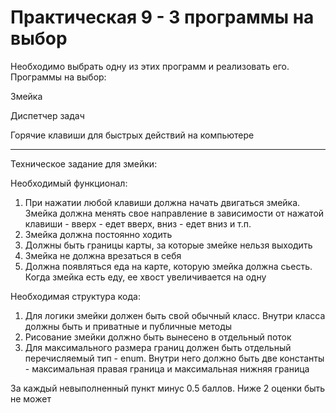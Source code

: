 # Практическая 9 - 3 программы на выбор

Необходимо выбрать одну из этих программ и реализовать его. Программы на выбор:

Змейка

Диспетчер задач

Горячие клавиши для быстрых действий на компьютере

-----------------------------------------------------
Техническое задание для змейки:

Необходимый функционал:
1. При нажатии любой клавиши должна начать двигаться змейка. Змейка должна менять свое направление в зависимости от нажатой клавиши - вверх - едет вверх, вниз - едет вниз и т.п.
2. Змейка должна постоянно ходить
3. Должны быть границы карты, за которые змейке нельзя выходить
4. Змейка не должна врезаться в себя
5. Должна появляться еда на карте, которую змейка должна сьесть. Когда змейка есть еду, ее хвост увеличивается на одну

Необходимая структура кода:
1. Для логики змейки должен быть свой обычный класс. Внутри класса должны быть и приватные и публичные методы
2. Рисование змейки должно быть вынесено в отдельный поток
3. Для максимального размера границ должен быть отдельный перечисляемый тип - enum. Внутри него должно быть две константы - максимальная правая граница и максимальная нижняя граница

За каждый невыполненный пункт минус 0.5 баллов. Ниже 2 оценки быть не может
